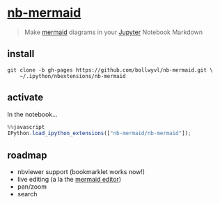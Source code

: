 # [nb-mermaid](https://bollwyvl.github.io/nb-mermaid)
> Make [mermaid](https://github.com/knsv/mermaid) diagrams in your
[Jupyter](http://jupyter.org) Notebook Markdown


## install
```shell
git clone -b gh-pages https://github.com/bollwyvl/nb-mermaid.git \
    ~/.ipython/nbextensions/nb-mermaid
```


## activate
In the notebook...
```javascript
%%javascript
IPython.load_ipython_extensions(["nb-mermaid/nb-mermaid"]);
```


## roadmap
- nbviewer support (bookmarklet works now!)
- live editing (a la the [mermaid editor](http://knsv.github.io/mermaid/live_editor))
- pan/zoom
- search
